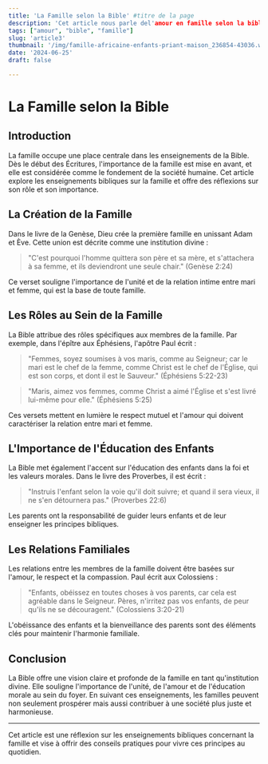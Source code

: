 ```yaml
---
title: 'La Famille selon la Bible' #titre de la page
description: 'Cet article nous parle del'amour en famille selon la bible...' #description dela page
tags: ["amour", "bible", "famille"]
slug: 'article3'
thumbnail: '/img/famille-africaine-enfants-priant-maison_236854-43036.webp'
date: '2024-06-25'
draft: false

---
```


# La Famille selon la Bible

## Introduction

La famille occupe une place centrale dans les enseignements de la Bible. Dès le début des Écritures, l'importance de la famille est mise en avant, et elle est considérée comme le fondement de la société humaine. Cet article explore les enseignements bibliques sur la famille et offre des réflexions sur son rôle et son importance.

## La Création de la Famille

Dans le livre de la Genèse, Dieu crée la première famille en unissant Adam et Ève. Cette union est décrite comme une institution divine :

> "C'est pourquoi l'homme quittera son père et sa mère, et s'attachera à sa femme, et ils deviendront une seule chair." (Genèse 2:24)

Ce verset souligne l'importance de l'unité et de la relation intime entre mari et femme, qui est la base de toute famille.

## Les Rôles au Sein de la Famille

La Bible attribue des rôles spécifiques aux membres de la famille. Par exemple, dans l'épître aux Éphésiens, l'apôtre Paul écrit :

> "Femmes, soyez soumises à vos maris, comme au Seigneur; car le mari est le chef de la femme, comme Christ est le chef de l'Église, qui est son corps, et dont il est le Sauveur." (Éphésiens 5:22-23)

> "Maris, aimez vos femmes, comme Christ a aimé l'Église et s'est livré lui-même pour elle." (Éphésiens 5:25)

Ces versets mettent en lumière le respect mutuel et l'amour qui doivent caractériser la relation entre mari et femme.

## L'Importance de l'Éducation des Enfants

La Bible met également l'accent sur l'éducation des enfants dans la foi et les valeurs morales. Dans le livre des Proverbes, il est écrit :

> "Instruis l'enfant selon la voie qu'il doit suivre; et quand il sera vieux, il ne s'en détournera pas." (Proverbes 22:6)

Les parents ont la responsabilité de guider leurs enfants et de leur enseigner les principes bibliques.

## Les Relations Familiales

Les relations entre les membres de la famille doivent être basées sur l'amour, le respect et la compassion. Paul écrit aux Colossiens :

> "Enfants, obéissez en toutes choses à vos parents, car cela est agréable dans le Seigneur. Pères, n'irritez pas vos enfants, de peur qu'ils ne se découragent." (Colossiens 3:20-21)

L'obéissance des enfants et la bienveillance des parents sont des éléments clés pour maintenir l'harmonie familiale.

## Conclusion

La Bible offre une vision claire et profonde de la famille en tant qu'institution divine. Elle souligne l'importance de l'unité, de l'amour et de l'éducation morale au sein du foyer. En suivant ces enseignements, les familles peuvent non seulement prospérer mais aussi contribuer à une société plus juste et harmonieuse.

---

Cet article est une réflexion sur les enseignements bibliques concernant la famille et vise à offrir des conseils pratiques pour vivre ces principes au quotidien.
